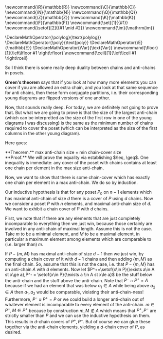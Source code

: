 \newcommand{\R}{\mathbb{R}}
\newcommand{\C}{\mathbb{C}}
\newcommand{\N}{\mathbb{N}}
\newcommand{\Q}{\mathbb{Q}}
\newcommand{\Z}{\mathbb{Z}}
\newcommand{\K}{\mathbb{K}}
\newcommand{\F}{\mathbb{F}}
\newcommand{\set}[1]{\{#1\}}
\newcommand{\setof}[2]{\{#1 \mid #2\}}
\newcommand{\im}{\mathrm{im}}

\DeclareMathOperator{\polylog}{\text{polylog}}
\DeclareMathOperator{\poly}{\text{poly}}
\DeclareMathOperator{\E}{\mathbb{E}}
\DeclareMathOperator{\Var}{\text{Var}}
\newcommand{\floor}[1]{\left\lfloor #1 \right\rfloor}
\newcommand{\ceil}[1]{\left\lceil #1 \right\rceil}


So I think there is some really deep duality between chains and
anti-chains in posets. 

**Green's theorem** says that if you look at how many more
elements you can cover if you are allowed an extra chain, and you
look at that same sequence for anti chains, then these form
conjugate partitions, i.e. their corresponding young diagrams are
flipped versions of one another.

Now, that sounds really deep. For today, we are definitely not
going to prove that. But what we are going to prove is that the
size of the largest anti-chain (which can be interpretted as the
size of the first row in one of the young diagrams I was discussing) is the
same as the minimum number of chains required to cover the poset
(which can be interpreted as the size of the first columns in the
other young diagram). 

Here goes:

<div class="thm envbox">**Theorem.**
max anti-chain size = min chain-cover size
</div>
<div class="pf envbox">**Proof.**
We will prove the equality via establishing $\leq, \geq$.
One inequality is immediate: any cover of the poset with chains contains at least one
chain per element in the max size anti-chain.

Now, we want to show that there is some chain-cover which has
exactly one chain per element in a max anti-chain. We do so by induction.

Our inductive hypothesis is that for any poset $P_0$ on $n-1$ elements
which has maximal anti-chain of size $d$ there is a cover of $P$
using $d$ chains. Now we consider a poset $P$ with $n$ elements,
and maximal anti-chain size of $d$. We want to exhibit a chain
cover of $P$ with $d$ chains.

First, we note that if there are any elements that are just
completely incomparable to everything then we just win, because
those certainly are involved in any anti-chain of maximal length.
Assume this is not the case. Take $m$ to be a minimal element,
and $M$ to be a maximal element, in particular a maximum element
among elements which are comparable to (i.e. larger than) $m$.

If $P-\{m,M\}$ has maximal anti-chain of size  $d-1$ then we just win, by computing a chain cover of it with $d-1$ chains and then adding $\{m,M\}$ as the final chain.
So, assume that this is not the case, i.e. that $P-\{m,M\}$ has
an anti-chain $A$ with $d$ elements. 
Now let $P^+=\setof{x\in P}{\exists a\in A st x\ge a},P^- =
\setof{x\in P}{\exists a \in A st x\le a}$ be the stuff below the
anti-chain and the stuff above the anti-chain. Note that $P^-\cap
P^+ = A$ because if we had an element that was below $a_1\in A$
while being above $a_2\in A$ then $a_1,a_2$ would be comparable,
violating their anti-chain-ness!
Furthermore, $P^- \cup P^+ = P$ or we could build a longer
anti-chain out of whatever element is incomparable to every
element of the anti-chain.
$m\in P^-, M\in P^+$ because by construction $m,M\notin A$ which
means that $P^+,P^-$ are strictly smaller than $P$ and we can use
the inductive hypothesis on them. This results in $d$-chain covers of $P^+,P^-$. But of course we can glue these together via the anti-chain elements, yielding a $d$-chain cover of $P$, as desired.

</div>


